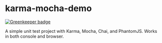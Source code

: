 # karma-mocha-demo

[![Greenkeeper badge](https://badges.greenkeeper.io/vdsabev/karma-mocha-demo.svg)](https://greenkeeper.io/)

A simple unit test project with Karma, Mocha, Chai, and PhantomJS.
Works in both console and browser.
